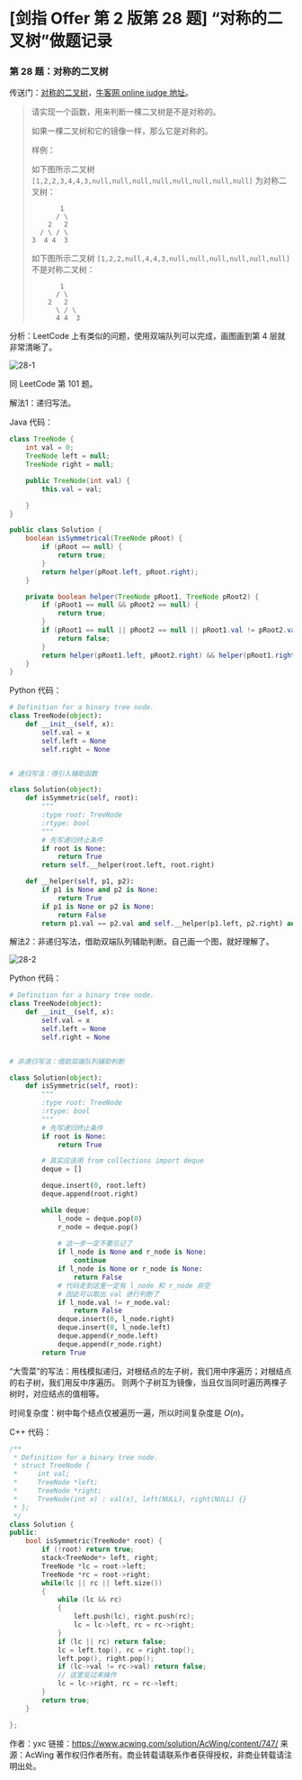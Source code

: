 # [剑指 Offer 第 2 版第 28 题] “对称的二叉树”做题记录

### 第 28 题：对称的二叉树

传送门：[对称的二叉树](https://www.acwing.com/problem/content/38/)，[牛客网 online judge 地址](https://www.nowcoder.com/practice/ff05d44dfdb04e1d83bdbdab320efbcb?tpId=13&tqId=11211&tPage=3&rp=3&ru=/ta/coding-interviews&qru=/ta/coding-interviews/question-ranking)。

> 请实现一个函数，用来判断一棵二叉树是不是对称的。
>
> 如果一棵二叉树和它的镜像一样，那么它是对称的。
>
> 样例：
>
> 如下图所示二叉树 `[1,2,2,3,4,4,3,null,null,null,null,null,null,null,null]` 为对称二叉树：
> ```
>        1
>       / \
>     2   2
>   / \ / \
> 3  4 4  3
> ```
> 如下图所示二叉树 `[1,2,2,null,4,4,3,null,null,null,null,null,null]` 不是对称二叉树：
> ```
>        1
>       / \
>     2   2
>       \ / \
>       4 4  3
> ```

分析：LeetCode 上有类似的问题，使用双端队列可以完成，画图画到第 4 层就非常清晰了。

![28-1](https://liweiwei1419.github.io/images/sword-for-offer/28-1.jpg)

同 LeetCode 第  101 题。

解法1：递归写法。

Java 代码：

```java
class TreeNode {
    int val = 0;
    TreeNode left = null;
    TreeNode right = null;

    public TreeNode(int val) {
        this.val = val;

    }
}

public class Solution {
    boolean isSymmetrical(TreeNode pRoot) {
        if (pRoot == null) {
            return true;
        }
        return helper(pRoot.left, pRoot.right);
    }

    private boolean helper(TreeNode pRoot1, TreeNode pRoot2) {
        if (pRoot1 == null && pRoot2 == null) {
            return true;
        }
        if (pRoot1 == null || pRoot2 == null || pRoot1.val != pRoot2.val) {
            return false;
        }
        return helper(pRoot1.left, pRoot2.right) && helper(pRoot1.right, pRoot2.left);
    }
}
```

Python 代码：

```python
# Definition for a binary tree node.
class TreeNode(object):
    def __init__(self, x):
        self.val = x
        self.left = None
        self.right = None


# 递归写法：得引入辅助函数

class Solution(object):
    def isSymmetric(self, root):
        """
        :type root: TreeNode
        :rtype: bool
        """
        # 先写递归终止条件
        if root is None:
            return True
        return self.__helper(root.left, root.right)

    def __helper(self, p1, p2):
        if p1 is None and p2 is None:
            return True
        if p1 is None or p2 is None:
            return False
        return p1.val == p2.val and self.__helper(p1.left, p2.right) and self.__helper(p1.right, p2.left)
```

解法2：非递归写法，借助双端队列辅助判断。自己画一个图，就好理解了。

![28-2](https://liweiwei1419.github.io/images/sword-for-offer/28-2.jpg)

Python 代码：

```python
# Definition for a binary tree node.
class TreeNode(object):
    def __init__(self, x):
        self.val = x
        self.left = None
        self.right = None


# 非递归写法：借助双端队列辅助判断

class Solution(object):
    def isSymmetric(self, root):
        """
        :type root: TreeNode
        :rtype: bool
        """
        # 先写递归终止条件
        if root is None:
            return True

        # 其实应该用 from collections import deque
        deque = []

        deque.insert(0, root.left)
        deque.append(root.right)

        while deque:
            l_node = deque.pop(0)
            r_node = deque.pop()
            
            # 这一步一定不要忘记了
            if l_node is None and r_node is None:
                continue
            if l_node is None or r_node is None:
                return False
            # 代码走到这里一定有 l_node 和 r_node 非空
            # 因此可以取出 val 进行判断了
            if l_node.val != r_node.val:
                return False
            deque.insert(0, l_node.right)
            deque.insert(0, l_node.left)
            deque.append(r_node.left)
            deque.append(r_node.right)
        return True
```

“大雪菜”的写法：用栈模拟递归，对根结点的左子树，我们用中序遍历；对根结点的右子树，我们用反中序遍历。
则两个子树互为镜像，当且仅当同时遍历两棵子树时，对应结点的值相等。

时间复杂度：树中每个结点仅被遍历一遍，所以时间复杂度是 $O(n)$。

C++ 代码：

```c++
/**
 * Definition for a binary tree node.
 * struct TreeNode {
 *     int val;
 *     TreeNode *left;
 *     TreeNode *right;
 *     TreeNode(int x) : val(x), left(NULL), right(NULL) {}
 * };
 */
class Solution {
public:
    bool isSymmetric(TreeNode* root) {
        if (!root) return true;
        stack<TreeNode*> left, right;
        TreeNode *lc = root->left;
        TreeNode *rc = root->right;
        while(lc || rc || left.size())
        {
            while (lc && rc)
            {
                left.push(lc), right.push(rc);
                lc = lc->left, rc = rc->right;
            }
            if (lc || rc) return false;
            lc = left.top(), rc = right.top();
            left.pop(), right.pop();
            if (lc->val != rc->val) return false;
            // 这里反过来操作
            lc = lc->right, rc = rc->left;
        }
        return true;
    }

};
```

作者：yxc
链接：https://www.acwing.com/solution/AcWing/content/747/
来源：AcWing
著作权归作者所有。商业转载请联系作者获得授权，非商业转载请注明出处。

<script src='https://cdnjs.cloudflare.com/ajax/libs/mathjax/2.7.5/MathJax.js?config=TeX-MML-AM_CHTML' async></script>
<script type="text/x-mathjax-config">
MathJax.Hub.Config({
tex2jax: {
  inlineMath: [['$','$'], ['\\(','\\)']],
  processEscapes: true
  },
displayAlign : "left",
TeX: {
        equationNumbers: {
            autoNumber: "all",
            useLabelIds: true
        }
    },
    "HTML-CSS": {
        linebreaks: {
            automatic: true
        },
        scale: 100,
        styles: {
          ".MathJax_Display": {
            "text-align": "left",
            "width" : "auto",
            "margin": "10px 0px 10px 0px !important",
            "background-color": "#f5f5f5 !important",
            "border-radius": "3px !important",
            border:  "1px solid #ccc !important",
            padding: "5px 5px 5px 5px !important"
          },
          ".MathJax": {
            "background-color": "#f5f5f5 !important",
            padding: "2px 2px 2px 2px !important"
          }
        }
    },
    SVG: {
        linebreaks: {
            automatic: true
        }
    }
});
</script>
